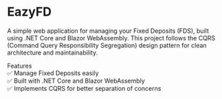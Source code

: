 # EazyFD
A simple web application for managing your Fixed Deposits (FDS), built using .NET Core and Blazor WebAssembly. This project follows the CQRS (Command Query Responsibility Segregation) design pattern for clean architecture and maintainability.

Features <br/>
✅ Manage Fixed Deposits easily<br/>
✅ Built with .NET Core and Blazor WebAssembly<br/>
✅ Implements CQRS for better separation of concerns
